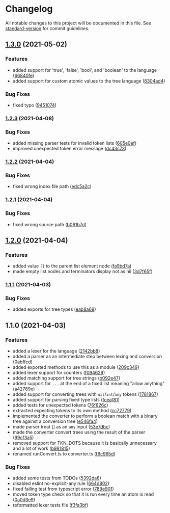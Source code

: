 # Changelog

All notable changes to this project will be documented in this file. See [standard-version](https://github.com/conventional-changelog/standard-version) for commit guidelines.

## [1.3.0](https://github.com/sonrad10/whide-treeLang/compare/v1.2.3...v1.3.0) (2021-05-02)


### Features

* added support for 'true', 'false', 'bool', and 'boolean' to the language ([66840fe](https://github.com/sonrad10/whide-treeLang/commit/66840fe7a733d5d4f6695340013ffe1ba595cea3))
* added support for custom atomic values to the tree language ([8304ad4](https://github.com/sonrad10/whide-treeLang/commit/8304ad42fede2ca22007e42b10f6f35e20f5ed8b))


### Bug Fixes

* fixed typo ([9451074](https://github.com/sonrad10/whide-treeLang/commit/9451074d81e2bdb0634acf560e21bf6dcfc04e16))

### [1.2.3](https://github.com/sonrad10/whide-treeLang/compare/v1.2.2...v1.2.3) (2021-04-08)


### Bug Fixes

* added missing parser tests for invalid token lists ([605e0ef](https://github.com/sonrad10/whide-treeLang/commit/605e0ef1ed99909eb7e4748569f3865f2671b89f))
* improved unexpected token error message ([dc43c73](https://github.com/sonrad10/whide-treeLang/commit/dc43c73e3a972369658b821d2a7a09f1daaffa59))

### [1.2.2](https://github.com/sonrad10/whide-treeLang/compare/v1.2.1...v1.2.2) (2021-04-04)


### Bug Fixes

* fixed wrong index file path ([edc5a2c](https://github.com/sonrad10/whide-treeLang/commit/edc5a2c19153ea3f811234eda92aa86753183642))

### [1.2.1](https://github.com/sonrad10/whide-treeLang/compare/v1.2.0...v1.2.1) (2021-04-04)


### Bug Fixes

* fixed wrong source path ([b061b7d](https://github.com/sonrad10/whide-treeLang/commit/b061b7dd94cc6c0fb3d2a1556b183e1169e88937))

## [1.2.0](https://github.com/sonrad10/whide-treeLang/compare/v1.1.1...v1.2.0) (2021-04-04)


### Features

* added value `[]` to the parent list element node ([fa9bd7a](https://github.com/sonrad10/whide-treeLang/commit/fa9bd7ae096895369f290c3a7ae254fd3e228797))
* made empty list nodes and terminators display not as nil ([3d7f65f](https://github.com/sonrad10/whide-treeLang/commit/3d7f65f98365d6431d3b8c7f21bdb342ae57827d))

### [1.1.1](https://github.com/sonrad10/whide-treeLang/compare/v1.1.0...v1.1.1) (2021-04-03)


### Bug Fixes

* added exports for tree types ([eab8a69](https://github.com/sonrad10/whide-treeLang/commit/eab8a69198c022da4d0264b6821374d0ea95fefa))

## 1.1.0 (2021-04-03)


### Features

* added a lexer for the language ([2142bb8](https://github.com/sonrad10/whide-treeLang/commit/2142bb8fb09115aa9f0f39884b7686b09a501651))
* added a parser as an intermediate step between lexing and conversion ([0abffcd](https://github.com/sonrad10/whide-treeLang/commit/0abffcdb6807747235cb9f7bd00d777b2987c42c))
* added exported methods to use this as a module ([209c349](https://github.com/sonrad10/whide-treeLang/commit/209c349d3889f473ff5fdec9fe1b689c81f278c1))
* added lexer support for counters ([f094629](https://github.com/sonrad10/whide-treeLang/commit/f094629147f02a7324fe4908eb70ef7ef63abbac))
* added matching support for tree strings ([b092e47](https://github.com/sonrad10/whide-treeLang/commit/b092e4746ca9be3a9b0567e39628f3738b1dd11c))
* added support for `...` at the end of a fixed list meaning "allow anything" ([a42789e](https://github.com/sonrad10/whide-treeLang/commit/a42789e936ae08014e865738c3c967d35c8fe121))
* added support for converting trees with `nil`/`int`/`any` tokens ([1781867](https://github.com/sonrad10/whide-treeLang/commit/178186789726aba874f0ca139b7245d0d5e3f4de))
* added support for parsing fixed type lists ([fcea181](https://github.com/sonrad10/whide-treeLang/commit/fcea181fbecf177992bb7335145692bf4f5160e3))
* added tests for unexpected tokens ([76f826c](https://github.com/sonrad10/whide-treeLang/commit/76f826c50d464dd0da9b68b1fdb523db45c5f636))
* extracted expecting tokens to its own method ([cc72779](https://github.com/sonrad10/whide-treeLang/commit/cc7277906c047c7c50dc0b85f6a6e4ef8c778cbb))
* implemented the converter to perform a boolean match with a binary tree against a conversion tree ([e546fa4](https://github.com/sonrad10/whide-treeLang/commit/e546fa4afa365cd49772bbed4f50f35691fa0787))
* made parser treat [] as an `any` input ([53e7dbc](https://github.com/sonrad10/whide-treeLang/commit/53e7dbc956ba5340f303b805bd27cd17ef776e12))
* made the converter convert trees using the result of the parser ([99cf3a5](https://github.com/sonrad10/whide-treeLang/commit/99cf3a507577d010c7a7dc69ec9dd2743b551d2c))
* removed support for TKN_DOTS because it is basically unnecessary and a lot of work ([b981815](https://github.com/sonrad10/whide-treeLang/commit/b981815b0b4db7294fbcee3e28f9f22da2e36771))
* renamed runConvert.ts to converter.ts ([f6c965d](https://github.com/sonrad10/whide-treeLang/commit/f6c965d4bc6d8eb6ba84761498ce36915cf463e2))


### Bug Fixes

* added some tests from TODOs ([5392da8](https://github.com/sonrad10/whide-treeLang/commit/5392da8a8a2536b25deb9cfe88f649739a6f18d2))
* disabled eslint no-explicit-any rule ([664d802](https://github.com/sonrad10/whide-treeLang/commit/664d802fb0cad849ab862359709bf5ba9511b3c5))
* fixed failing test from typescript error ([789e901](https://github.com/sonrad10/whide-treeLang/commit/789e90198b14a214e8d6078cb348d253d7cf994c))
* moved token type check so that it is run every time an atom is read ([0a0d3e9](https://github.com/sonrad10/whide-treeLang/commit/0a0d3e937547bbc45a9165e60e491be6caac860f))
* reformatted lexer tests file ([f3fa3bf](https://github.com/sonrad10/whide-treeLang/commit/f3fa3bfd92cb6956f841997e2f3374a05fba5aa9))
